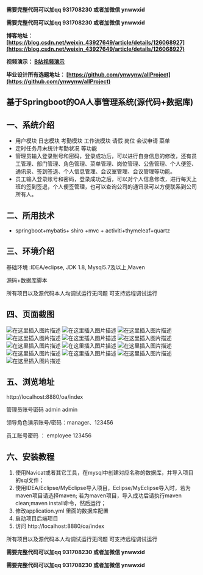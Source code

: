 **需要完整代码可以加qq  931708230 或者加微信  ynwwxid**

**需要完整代码可以加qq  931708230 或者加微信  ynwwxid**

**博客地址：
[https://blog.csdn.net/weixin_43927649/article/details/126068927](https://blog.csdn.net/weixin_43927649/article/details/126068927)**

**视频演示：
[B站视频演示](https://www.bilibili.com/video/BV1Ye411c7VV)**

**毕业设计所有选题地址：
[https://github.com/ynwynw/allProject](https://github.com/ynwynw/allProject)**

## 基于Springboot的OA人事管理系统(源代码+数据库)

## 一、系统介绍

- 用户模块 日志模块 考勤模块 工作流模块 请假 岗位 会议申请 菜单 
- 定时任务月末统计考勤状况 等功能
- 管理员输入登录账号和密码，登录成功后，可以进行自身信息的修改，还有员工管理、部门管理、角色管理、菜单管理、岗位管理、公告管理、个人便签、通讯录、签到签退、个人信息管理、会议室管理、会议管理等功能。
- 员工输入登录账号和密码，登录成功之后，可以对个人信息修改，进行每天上班的签到签退，个人便签管理，也可以查询公司的通讯录可以方便联系到公司所有人。

## 二、所用技术

- springboot+mybatis+ shiro +mvc + activiti+thymeleaf+quartz


## 三、环境介绍

基础环境 :IDEA/eclipse, JDK 1.8, Mysql5.7及以上,Maven

源码+数据库脚本

所有项目以及源代码本人均调试运行无问题 可支持远程调试运行

## 四、页面截图

![在这里插入图片描述](https://img-blog.csdnimg.cn/5f5344e79c354e358bfd45ea0e6f5ecd.png#pic_center)
![在这里插入图片描述](https://img-blog.csdnimg.cn/675839360be2403abd59712359b4a223.png#pic_center)
![在这里插入图片描述](https://img-blog.csdnimg.cn/1acffb71f47d469296a116fb36902246.png#pic_center)
![在这里插入图片描述](https://img-blog.csdnimg.cn/a2ba9003207d43e0801b2a26fd4c015c.png#pic_center)
![在这里插入图片描述](https://img-blog.csdnimg.cn/3508b4f24b6e49c09885e3eefe81e1f3.png#pic_center)
![在这里插入图片描述](https://img-blog.csdnimg.cn/4ada8411cad249ccaa1093a833c2ca92.png#pic_center)
![在这里插入图片描述](https://img-blog.csdnimg.cn/6c0bc581e9ef42039bc9a714090e6613.png#pic_center)
![在这里插入图片描述](https://img-blog.csdnimg.cn/8cc44a5f338c43c89d6de8fabcf240d3.png#pic_center)
![在这里插入图片描述](https://img-blog.csdnimg.cn/407b58ad2a904eadb5f6fe8a9dffb138.png#pic_center)
![在这里插入图片描述](https://img-blog.csdnimg.cn/80fcdb4a4b124c79abb5e5ad96ca48e1.png#pic_center)
![在这里插入图片描述](https://img-blog.csdnimg.cn/31067672149d44de9d21d0224702bdf6.png#pic_center)
![在这里插入图片描述](https://img-blog.csdnimg.cn/29ddbd579d4b407c9ab5be839fd5c6b8.png#pic_center)
![在这里插入图片描述](https://img-blog.csdnimg.cn/1785e4c67ef34375b14c049f275d6294.png#pic_center)

## 五、浏览地址

http://localhost:8880/oa/index

管理员账号密码  admin admin

领导角色演示账号/密码：manager、123456

员工账号密码 ： employee  123456

## 六、安装教程

1. 使用Navicat或者其它工具，在mysql中创建对应名称的数据库，并导入项目的sql文件；
2. 使用IDEA/Eclipse/MyEclipse导入项目，Eclipse/MyEclipse导入时，若为maven项目请选择maven;
   若为maven项目，导入成功后请执行maven clean;maven install命令，然后运行；
3. 修改application.yml 里面的数据库配置
4. 启动项目后端项目 
5. 访问  http://localhost:8880/oa/index

所有项目以及源代码本人均调试运行无问题 可支持远程调试运行

**需要完整代码可以加qq  931708230 或者加微信  ynwwxid**

**需要完整代码可以加qq  931708230 或者加微信  ynwwxid**

   
